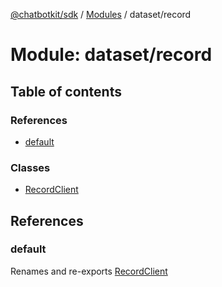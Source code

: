 [@chatbotkit/sdk](../README.md) / [Modules](../modules.md) / dataset/record

# Module: dataset/record

## Table of contents

### References

- [default](dataset_record.md#default)

### Classes

- [RecordClient](../classes/dataset_record.RecordClient.md)

## References

### default

Renames and re-exports [RecordClient](../classes/dataset_record.RecordClient.md)
